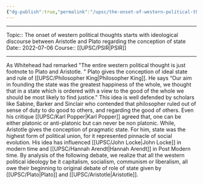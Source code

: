 ```yaml
---
{"dg-publish":true,"permalink":"/upsc/the-onset-of-western-political-thoughts-starts-with-ideological-discourse-between-aristotle-and-plato-regarding-the-conception-of-state/","dgHomeLink":true,"dgPassFrontmatter":false}
---
```


----
Topic:: The onset of western political thoughts starts with ideological discourse between Aristotle and Plato regarding the conception of state
Date:: 2022-07-06
Course:: [[UPSC/PSIR|PSIR]] 

----

As Whitehead had remarked "The entire western political thought is just footnote to Plato and Aristotle. "
Plato gives the conception of ideal state and rule of [[UPSC/Philosopher King|Philosopher King]].  He says “Our aim in founding the state was the greatest happiness of the whole, we thought that in a state which is ordered with a view to the good of the whole we should be most likely to find justice." This idea is well defended by scholars like Sabine, Barker and Sinclair who contended that philosopher ruled out of sense of duty to do good to others, and regarding the good of others. Even his critique [[UPSC/Karl Popper|Karl Popper]] agreed that, one can be either platonic or anti-platonic but can never be non platonic.
While, Aristotle gives the conception of pragmatic state. For him, state was the highest form of political union, for it represented pinnacle of social evolution. His idea has influenced [[UPSC/John Locke|John Locke]] in modern time and [[UPSC/Hannah Arendt|Hannah Arendt]] in Post Modern time.
By analysis of the following debate, we realize that all the western political ideology be it capitalism, socialism, communism or liberalism, all owe their beginning to original debate of role of state given by [[UPSC/Plato|Plato]] and [[UPSC/Aristotle|Aristotle]]. 